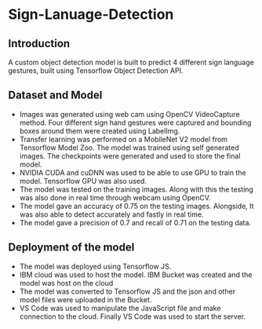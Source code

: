 # Sign-Lanuage-Detection
## Introduction
A custom object detection model is built to predict 4 different sign language gestures, built using Tensorflow Object Detection API.

## Dataset and Model
* Images was generated using web cam using OpenCV VideoCapture method. Four different sign hand gestures were captured and bounding boxes around them were created using LabelImg.
* Transfer learning was performed on a MobileNet V2 model from Tensorflow Model Zoo. The model was trained using self generated images. The checkpoints were generated and used to store the final model.
* NVIDIA CUDA and cuDNN was used to be able to use GPU to train the model. Tensorflow GPU was also used.
* The model was tested on the training images. Along with this the testing was also done in real time through webcam using OpenCV. 
* The model gave an accuracy of 0.75 on the testing images. Alongside, It was also able to detect accurately and fastly in real time.
* The model gave a precision of 0.7 and recall of 0.71 on the testing data.

## Deployment of the model
* The model was deployed using Tensorflow JS.
* IBM cloud was used to host the model. IBM Bucket was created and the model was host on the cloud
* The model was converted to Tensorflow JS and the json and other model files were uploaded in the Bucket.
* VS Code was used to manipulate the JavaScript file and make connection to the cloud. Finally VS Code was used to start the server.
